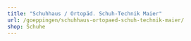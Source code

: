 ```yaml
---
title: "Schuhhaus / Ortopäd. Schuh-Technik Maier"
url: /goeppingen/schuhhaus-ortopaed-schuh-technik-maier/
shop: Schuhe
---
```


